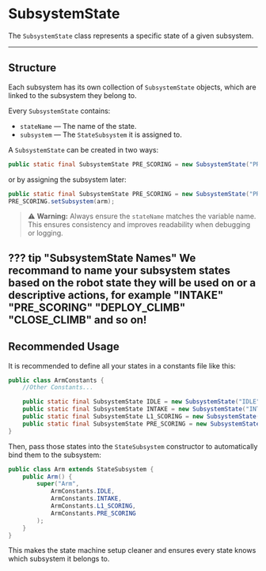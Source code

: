 # SubsystemState

The `SubsystemState` class represents a specific state of a given subsystem.

---

##  Structure

Each subsystem has its own collection of `SubsystemState` objects, which are linked to the subsystem they belong to.

Every `SubsystemState` contains:

* `stateName` — The name of the state.
* `subsystem` — The `StateSubsystem` it is assigned to.

A `SubsystemState` can be created in two ways:

```java
public static final SubsystemState PRE_SCORING = new SubsystemState("PRE_SCORING", arm);
```

or by assigning the subsystem later:

```java
public static final SubsystemState PRE_SCORING = new SubsystemState("PRE_SCORING");
PRE_SCORING.setSubsystem(arm);
```

> ⚠️ **Warning:** Always ensure the `stateName` matches the variable name.
> This ensures consistency and improves readability when debugging or logging.

??? tip "SubsystemState Names"
    We recommand to name your subsystem states based on the robot state they will be used on or a descriptive actions, for example "INTAKE" "PRE_SCORING" "DEPLOY_CLIMB" "CLOSE_CLIMB" and so on!
---

##  Recommended Usage

It is recommended to define all your states in a constants file like this:

```java
public class ArmConstants {
    //Other Constants...

    public static final SubsystemState IDLE = new SubsystemState("IDLE");
    public static final SubsystemState INTAKE = new SubsystemState("INTAKE");
    public static final SubsystemState L1_SCORING = new SubsystemState("L1_SCORING");
    public static final SubsystemState PRE_SCORING = new SubsystemState("PRE_SCORING");
}
```

Then, pass those states into the `StateSubsystem` constructor to automatically bind them to the subsystem:

```java
public class Arm extends StateSubsystem {
    public Arm() {
        super("Arm",
            ArmConstants.IDLE,
            ArmConstants.INTAKE,
            ArmConstants.L1_SCORING,
            ArmConstants.PRE_SCORING
        );
    }
}
```

This makes the state machine setup cleaner and ensures every state knows which subsystem it belongs to.

